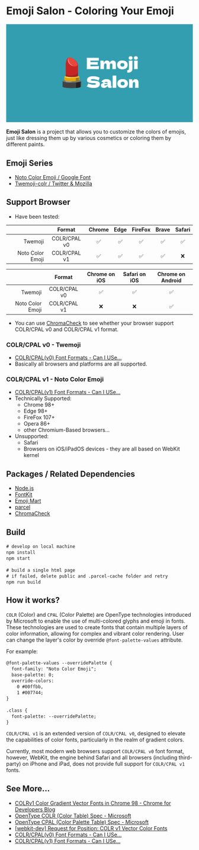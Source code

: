 # Emoji Salon - Coloring Your Emoji

![](src/image/social.png)

**Emoji Salon** is a project that allows you to customize the colors of emojis, just like dressing them up by various cosmetics or coloring them by different paints.

## Emoji Series

- [Noto Color Emoji / Google Font](https://fonts.google.com/noto/specimen/Noto+Color+Emoji)
- [Twemoji-colr / Twitter & Mozilla](https://github.com/mozilla/twemoji-colr)


## Support Browser

- Have been tested:

| | Format | Chrome | Edge | FireFox | Brave | Safari | 
| ---:|:---:|:----:|:----:|:----:|:----:|:----:|
|Twemoji|COLR/CPAL v0| ✅ | ✅ | ✅ | ✅ | ✅ |
|Noto Color Emoji|COLR/CPAL v1| ✅ | ✅ | ✅ | ✅ | ❌ |

| | Format |Chrome on iOS | Safari on iOS | Chrome on Android |
| ---:|:---:|:----:|:----:|:----:|
|Twemoji|COLR/CPAL v0| ✅ | ✅ | ✅ |
|Noto Color Emoji|COLR/CPAL v1| ❌ | ❌ | ✅ |

- You can use [ChromaCheck](https://pixelambacht.nl/chromacheck/) to see whether your browser support COLR/CPAL v0 and COLR/CPAL v1 format.

### COLR/CPAL v0 - Twemoji

- [COLR/CPAL(v0) Font Formats - Can I USe...](https://caniuse.com/colr)
- Basically all browsers and platforms are all supported.


### COLR/CPAL v1 - Noto Color Emoji

- [COLR/CPAL(v1) Font Formats - Can I USe...](https://caniuse.com/colr-v1)
- Technically Supported:
  - Chrome 98+
  - Edge 98+
  - FireFox 107+
  - Opera 86+
  - other Chromium-Based browsers...
- Unsupported:
  - Safari
  - Browsers on iOS/iPadOS devices - they are all based on WebKit kernel


## Packages / Related Dependencies

- [Node.js](https://nodejs.org/)
- [FontKit](https://github.com/foliojs/fontkit)
- [Emoji Mart](https://github.com/missive/emoji-mart)
- [parcel](https://parceljs.org/)
- [ChromaCheck](https://github.com/RoelN/ChromaCheck)

## Build

```
# develop on local machine
npm install
npm start

# build a single html page
# if failed, delete public and .parcel-cache folder and retry
npm run build
```

## How it works?

`COLR` (Color) and `CPAL` (Color Palette) are OpenType technologies introduced by Microsoft to enable the use of multi-colored glyphs and emoji in fonts. These technologies are used to create fonts that contain multiple layers of color information, allowing for complex and vibrant color rendering. User can change the layer's color by override `@font-palette-values` attribute.

For example:

```
@font-palette-values --overridePalette {
  font-family: "Noto Color Emoji";
  base-palette: 0;
  override-colors:
    0 #00ffbb,
    1 #007744;
}

.class {
  font-palette: --overridePalette;
}
```

`COLR/CPAL v1` is an extended version of `COLR/CPAL v0`, designed to elevate the capabilities of color fonts, particularly in the realm of gradient colors.

Currently, most modern web browsers support `COLR/CPAL v0` font format, however, WebKit, the engine behind Safari and all browsers (including third-party) on iPhone and iPad, does not provide full support for `COLR/CPAL v1` fonts. 


## See More...

- [COLRv1 Color Gradient Vector Fonts in Chrome 98 - Chrome for Developers Blog](https://developer.chrome.com/blog/colrv1-fonts/)
- [OpenType COLR (Color Table) Spec - Microsoft](https://learn.microsoft.com/en-us/typography/opentype/spec/colr)
- [OpenType CPAL (Color Palette Table) Spec - Microsoft](https://learn.microsoft.com/en-us/typography/opentype/spec/cpal)
- [\[webkit-dev\] Request for Position: COLR v1 Vector Color Fonts](https://lists.webkit.org/pipermail/webkit-dev/2021-May/031839.html)
- [COLR/CPAL(v0) Font Formats - Can I USe...](https://caniuse.com/colr)
- [COLR/CPAL(v1) Font Formats - Can I USe...](https://caniuse.com/colr-v1)
